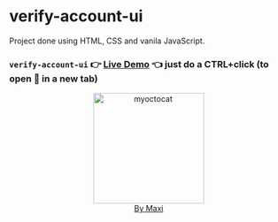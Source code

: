 # verify-account-ui

Project done using HTML, CSS and vanila JavaScript.

### `verify-account-ui` :point_right: [Live Demo](https://maxi69k.github.io/verify-account-ui) :point_left: just do a CTRL+click (to open :link: in a new tab)

<div align="center">
<img src="https://myoctocat.com/assets/images/base-octocat.svg" alt="myoctocat" width="200">
</div>

<div align="center">
<a href="https://webdizajnmaxi.eu.org">By Maxi</a>
</div>
